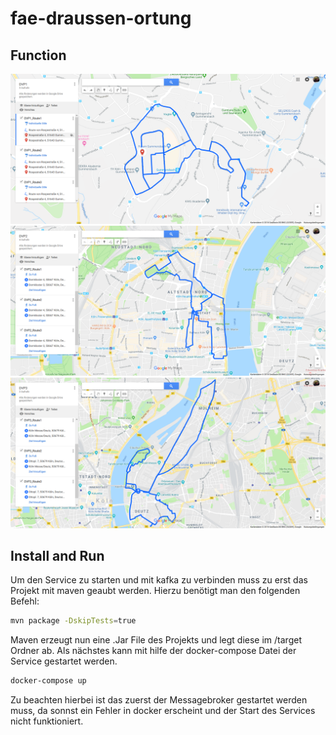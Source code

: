 # fae-draussen-ortung


## Function
![alt text](https://github.com/Archi-Lab/fae-draussen-ortung/blob/master/assests/route_1.png)
![alt text](https://github.com/Archi-Lab/fae-draussen-ortung/blob/master/assests/route_2.png)
![alt text](https://github.com/Archi-Lab/fae-draussen-ortung/blob/master/assests/route_3.png)


## Install and Run

Um den Service zu starten und mit kafka zu verbinden muss zu erst das Projekt mit maven geaubt werden.
Hierzu benötigt man den folgenden Befehl: 
```bash
mvn package -DskipTests=true
```
Maven erzeugt nun eine .Jar File des Projekts und legt diese im /target Ordner ab. 
Als nächstes kann mit hilfe der docker-compose Datei der Service gestartet werden. 
```bash
docker-compose up 
```
Zu beachten hierbei ist das zuerst der Messagebroker gestartet werden muss,
da sonnst ein Fehler in docker erscheint und der Start des Services nicht funktioniert.
